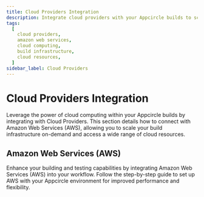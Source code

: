 ```yaml
---
title: Cloud Providers Integration
description: Integrate cloud providers with your Appcircle builds to scale your infrastructure and access cloud resources. Learn how to connect with Amazon Web Services (AWS) for enhanced performance.
tags:
  [
    cloud providers,
    amazon web services,
    cloud computing,
    build infrastructure,
    cloud resources,
  ]
sidebar_label: Cloud Providers
---
```


# Cloud Providers Integration

Leverage the power of cloud computing within your Appcircle builds by integrating with Cloud Providers. This section details how to connect with Amazon Web Services (AWS), allowing you to scale your build infrastructure on-demand and access a wide range of cloud resources.

## Amazon Web Services (AWS)


Enhance your building and testing capabilities by integrating Amazon Web Services (AWS) into your workflow. Follow the step-by-step guide to set up AWS with your Appcircle environment for improved performance and flexibility.
